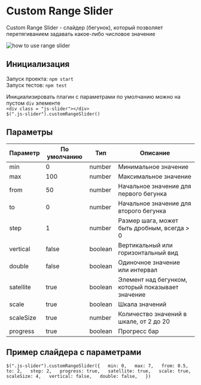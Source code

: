 # Custom Range Slider

Custom Range Slider - слайдер (бегунок), который позволяет перетягиванием задавать какое-либо числовое значение

![how to use range slider](https://i.imgur.com/nYnrDDj.gif)

## Инициализация 
Запуск проекта: `npm start`  
Запуск тестов: `npm test`

Инициализировать плагин с параметрами по умолчанию можно на пустом `div` элементе  
`<div class = "js-slider"></div>`  
`$(".js-slider").customRangeSlider()`

## Параметры

Параметр | По умолчанию | Тип | Описание
--- | --- | --- | ---
min | 0 | number | Минимальное значение
max | 100 | number | Максимальное значение
from | 50 | number | Начальное значение для первого бегунка
to | 0 | number | Начальное значение для второго бегунка
step | 1 | number | Размер шага, может быть дробным, всегда > 0
vertical | false | boolean | Вертикальный или горизонтальный вид
double | false | boolean | Одиночное значение или интервал
satellite | true | boolean | Элемент над бегунком, который показывает значение
scale | true | boolean | Шкала значений
scaleSize | true | number | Количество значений в шкале, от 2 до 20
progress | true | boolean | Прогресс бар

## Пример слайдера с параметрами

`$(".js-slider").customRangeSlider({  
  min: 0,  
  max: 7,  
  from: 0.5,  
  to: 2,  
  step: 2,  
  progress: true,  
  satellite: true,  
  scale: true,  
  scaleSize: 4,  
  vertical: false,  
  double: false,  
})`  
